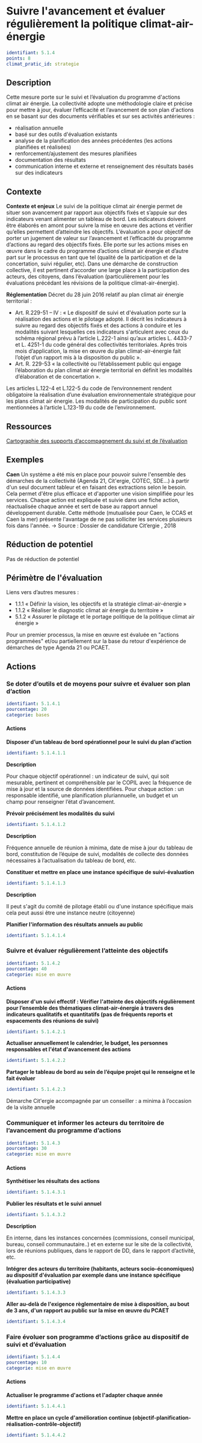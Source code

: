 # Suivre l'avancement et évaluer régulièrement la politique climat-air-énergie

```yaml
identifiant: 5.1.4
points: 8
climat_pratic_id: strategie
```

## Description

Cette mesure porte sur le suivi et l’évaluation du programme d'actions climat air énergie. La collectivité adopte une méthodologie claire et précise pour mettre à jour, évaluer l’efficacité et l’avancement de son plan d'actions en se basant sur des documents vérifiables et sur ses activités antérieures :

* réalisation annuelle
* basé sur des outils d'évaluation existants
* analyse de la planification des années précédentes (les actions planifiées et réalisées)
* renforcement/ajustement des mesures planifiées
* documentation des résultats
* communication interne et externe et renseignement des résultats basés sur des indicateurs

## Contexte

**Contexte et enjeux** Le suivi de la politique climat air énergie permet de situer son avancement par rapport aux objectifs fixés et s’appuie sur des indicateurs venant alimenter un tableau de bord. Les indicateurs doivent être élaborés en amont pour suivre la mise en œuvre des actions et vérifier qu’elles permettent d’atteindre les objectifs. L’évaluation a pour objectif de porter un jugement de valeur sur l’avancement et l’efficacité du programme d’actions au regard des objectifs fixés. Elle porte sur les actions mises en œuvre dans le cadre du programme d’actions climat air énergie et d’autre part sur le processus en tant que tel (qualité de la participation et de la concertation, suivi régulier, etc). Dans une démarche de construction collective, il est pertinent d’accorder une large place à la participation des acteurs, des citoyens, dans l’évaluation (particulièrement pour les évaluations précédant les révisions de la politique climat-air-énergie).

**Réglementation** Décret du 28 juin 2016 relatif au plan climat air énergie territorial :

* Art. R.229-51 – IV : «  Le dispositif de suivi et d'évaluation porte sur la réalisation des actions et le pilotage adopté. Il décrit les indicateurs à suivre au regard des objectifs fixés et des actions à conduire et les modalités suivant lesquelles ces indicateurs s'articulent avec ceux du schéma régional prévu à l’article L.222-1 ainsi qu’aux articles L. 4433-7 et L. 4251-1 du code général des collectivités territoriales. Après trois mois d’application, la mise en œuvre du plan climat-air-énergie fait l’objet d’un rapport mis à la disposition du public ».
* Art. R. 229-53 « la collectivité ou l’établissement public qui engage l’élaboration du plan climat air énergie territorial en définit les modalités d’élaboration et de concertation ».

Les articles L.122-4 et L.122-5 du code de l’environnement rendent obligatoire la réalisation d’une évaluation environnementale stratégique pour les plans climat air énergie. Les modalités de participation du public sont mentionnées à l’article L.123-19 du code de l’environnement.

## Ressources

[Cartographie des supports d’accompagnement du suivi et de l’évaluation ](http://www.territoires-climat.ademe.fr/sites/default/files/Cartographie\_supports%20d'accompagnement\_suivi%20et%20%C3%A9valuation\_0.pdf)

## Exemples

**Caen** Un système a été mis en place pour pouvoir suivre l'ensemble des démarches de la collectivité (Agenda 21, Cit'ergie, COTEC, SDE...) à partir d'un seul document tableur et en faisant des extractions selon le besoin. Cela permet d'être plus efficace et d'apporter une vision simplifiée pour les services. Chaque action est expliquée et suivie dans une fiche action, réactualisée chaque année et sert de base au rapport annuel développement durable. Cette méthode (mutualisée pour Caen, le CCAS et Caen la mer) présente l'avantage de ne pas solliciter les services plusieurs fois dans l'année. → Source : Dossier de candidature Cit’ergie , 2018

## Réduction de potentiel

Pas de réduction de potentiel

## Périmètre de l'évaluation

Liens vers d’autres mesures :

* 1.1.1 « Définir la vision, les objectifs et la stratégie climat-air-énergie »
* 1.1.2 « Réaliser le diagnostic climat air énergie du territoire »
* 5.1.2 « Assurer le pilotage et le portage politique de la politique climat air énergie »

Pour un premier processus, la mise en œuvre est évaluée en "actions programmées" et/ou partiellement sur la base du retour d'expérience de démarches de type Agenda 21 ou PCAET.

## Actions

### Se doter d’outils et de moyens pour suivre et évaluer son plan d’action

```yaml
identifiant: 5.1.4.1
pourcentage: 20
categorie: bases
```

#### Actions

**Disposer d’un tableau de bord opérationnel pour le suivi du plan d’action**

```yaml
identifiant: 5.1.4.1.1
```

**Description**

Pour chaque objectif opérationnel : un indicateur de suivi, qui soit mesurable, pertinent et compréhensible par le COPIL avec la fréquence de mise à jour et la source de données identifiées. Pour chaque action : un responsable identifié, une planification pluriannuelle, un budget et un champ pour renseigner l’état d’avancement.

**Prévoir précisément les modalités du suivi**

```yaml
identifiant: 5.1.4.1.2
```

**Description**

Fréquence annuelle de réunion à minima, date de mise à jour du tableau de bord, constitution de l’équipe de suivi, modalités de collecte des données nécessaires à l’actualisation du tableau de bord, etc.

**Constituer et mettre en place une instance spécifique de suivi-évaluation**

```yaml
identifiant: 5.1.4.1.3
```

**Description**

Il peut s'agit du comité de pilotage établi ou d'une instance spécifique mais cela peut aussi être une instance neutre (citoyenne)

**Planifier l'information des résultats annuels au public**

```yaml
identifiant: 5.1.4.1.4
```

### Suivre et évaluer régulièrement l’atteinte des objectifs

```yaml
identifiant: 5.1.4.2
pourcentage: 40
categorie: mise en œuvre
```

#### Actions

**Disposer d'un suivi effectif : Vérifier l'atteinte des objectifs régulièrement pour l’ensemble des thématiques climat-air-énergie à travers des indicateurs qualitatifs et quantitatifs (pas de fréquents reports et espacements des réunions de suivi)**

```yaml
identifiant: 5.1.4.2.1
```

**Actualiser annuellement le calendrier, le budget, les personnes responsables et l'état d'avancement des actions**

```yaml
identifiant: 5.1.4.2.2
```

**Partager le tableau de bord au sein de l’équipe projet qui le renseigne et le fait évoluer**

```yaml
identifiant: 5.1.4.2.3
```

Démarche Cit'ergie accompagnée par un conseiller : a minima à l’occasion de la visite annuelle

### Communiquer et informer les acteurs du territoire de l’avancement du programme d’actions

```yaml
identifiant: 5.1.4.3
pourcentage: 30
categorie: mise en œuvre
```

#### Actions

**Synthétiser les résultats des actions**

```yaml
identifiant: 5.1.4.3.1
```

**Publier les résultats et le suivi annuel**

```yaml
identifiant: 5.1.4.3.2
```

**Description**

En interne, dans les instances concernées (commissions, conseil municipal, bureau, conseil communautaire..) et en externe sur le site de la collectivité, lors de réunions publiques, dans le rapport de DD, dans le rapport d’activité, etc.

**Intégrer des acteurs du territoire (habitants, acteurs socio-économiques) au dispositif d'évaluation par exemple dans une instance spécifique (évaluation participative)**

```yaml
identifiant: 5.1.4.3.3
```

**Aller au-delà de l'exigence règlementaire de mise à disposition, au bout de 3 ans, d'un rapport au public sur la mise en œuvre du PCAET**

```yaml
identifiant: 5.1.4.3.4
```

### Faire évoluer son programme d’actions grâce au dispositif de suivi et d’évaluation

```yaml
identifiant: 5.1.4.4
pourcentage: 10
categorie: mise en œuvre
```

#### Actions

**Actualiser le programme d'actions et l'adapter chaque année**

```yaml
identifiant: 5.1.4.4.1
```

**Mettre en place un cycle d'amélioration continue (objectif-planification-réalisation-contrôle-objectif)**

```yaml
identifiant: 5.1.4.4.2
```
